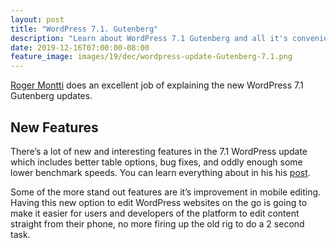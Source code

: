 ```yaml
---
layout: post
title: "WordPress 7.1. Gutenberg"
description: "Learn about WordPress 7.1 Gutenberg and all it's convenient new updates from Roger Montti"
date: 2019-12-16T07:00:00-08:00
feature_image: images/19/dec/wordpress-update-Gutenberg-7.1.png
---
```



[Roger Montti](https://twitter.com/realvjy) does an excellent job of explaining the new WordPress 7.1 Gutenberg updates.


## New Features
There’s a lot of new and interesting features in the 7.1 WordPress update which includes better table options, bug fixes, and oddly enough some lower benchmark speeds. You can learn everything about in his his [post](https://twitter.com/realvjy).

Some of the more stand out features are it’s improvement in mobile editing.  Having this new option to edit WordPress websites on the go is going to make it easier for users and developers of the platform to edit content straight from their phone, no more firing up the old rig to do a 2 second task.
